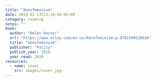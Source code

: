 ```yaml
---
title: "Xenofeminism"
date: 2019-02-13T23:16:58-05:00
category: reading
notes: ""
book:
  author: "Helen Hester"
  url: "https://www.wiley.com/en-us/Xenofeminism-p-9781509520626"
  title: "Xenofeminism"
  publisher: "Polity"
  publish_year: 2018
  year_read: 2018
resources:
  - name: cover
    src: images/cover.jpg
---
```


